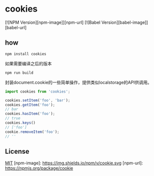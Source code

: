 # cookies
[![NPM Version][npm-image]][npm-url]
[![Babel Version][babel-image]][babel-url]

## how
```
npm install cookies
```
如果需要编译之后的版本
```
npm run build
```

封装document.cookie的一些简单操作，提供类似localstorage的API供调用。
```javascript
import cookies from 'cookies';

cookies.setItem('foo', 'bar');
cookies.getItem('foo');
// bar
cookies.hasItem('foo');
// true
cookies.keys()
// ['foo']
cookie.removeItem('foo');
// ''
```


## License
[MIT](LICESE)
[npm-image]: https://img.shields.io/npm/v/cookie.svg
[npm-url]: https://npmjs.org/package/cookie

